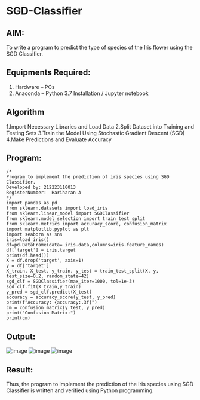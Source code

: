 # SGD-Classifier
## AIM:
To write a program to predict the type of species of the Iris flower using the SGD Classifier.

## Equipments Required:
1. Hardware – PCs
2. Anaconda – Python 3.7 Installation / Jupyter notebook

## Algorithm
1.Import Necessary Libraries and Load Data
2.Split Dataset into Training and Testing Sets
3.Train the Model Using Stochastic Gradient Descent (SGD)
4.Make Predictions and Evaluate Accuracy 

## Program:
```
/*
Program to implement the prediction of iris species using SGD Classifier.
Developed by: 212223110013
RegisterNumber:  Hariharan A
*/
import pandas as pd
from sklearn.datasets import load_iris
from sklearn.linear_model import SGDClassifier
from sklearn.model_selection import train_test_split
from sklearn.metrics import accuracy_score, confusion_matrix
import matplotlib.pyplot as plt
import seaborn as sns
iris=load_iris()
df=pd.DataFrame(data= iris.data,columns=iris.feature_names)
df['target'] = iris.target
print(df.head())
X = df.drop('target', axis=1)
y = df['target']
X_train, X_test, y_train, y_test = train_test_split(X, y, test_size=0.2, random_state=42)
sgd_clf = SGDClassifier(max_iter=1000, tol=1e-3)
sgd_clf.fit(X_train,y_train)
y_pred = sgd_clf.predict(X_test)
accuracy = accuracy_score(y_test, y_pred)
print(f"Accuracy: {accuracy:.3f}")
cm = confusion_matrix(y_test, y_pred)
print("Confusion Matrix:")
print(cm)
```

## Output:

![image](https://github.com/user-attachments/assets/3c6e4f30-d123-4903-9a49-2f42d5fa59ba)
![image](https://github.com/user-attachments/assets/41d9ecc9-f9d7-4a3f-b04e-32bf05c8e67c)
![image](https://github.com/user-attachments/assets/29d93cff-2751-4078-93f3-5510e090110b)


## Result:
Thus, the program to implement the prediction of the Iris species using SGD Classifier is written and verified using Python programming.
